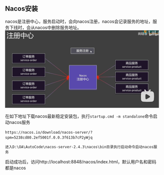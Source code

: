 ## Nacos安装
nacos是注册中心，服务启动时，会向nacos注册，nacos会记录服务的地址，服务下线时，会从nacos中删除服务地址。
![](./images/cloud-05-01.png)

在如下地址下载nacos最新稳定安装包，执行`startup.cmd -m standalone`命令启动nacos服务

`https://nacos.io/download/nacos-server/?spm=5238cd80.2ef5001f.0.0.3f613b7cP2yWjq`

`进入D:\OA\AutoCode\nacos-server-2.4.3\nacos\bin目录执行启动命令启动nacos服务`

启动成功后，访问http://localhost:8848/nacos/index.html，默认用户名和密码都是nacos